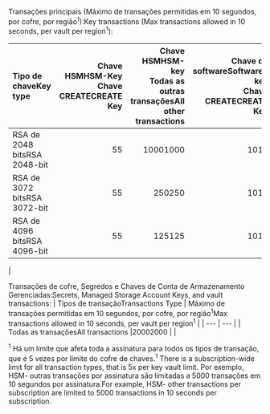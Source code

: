 <span data-ttu-id="8c36a-101">Transações principais (Máximo de transações permitidas em 10 segundos, por cofre, por região<sup>1</sup>):</span><span class="sxs-lookup"><span data-stu-id="8c36a-101">Key transactions (Max transactions allowed in 10 seconds, per vault per region<sup>1</sup>):</span></span>

|<span data-ttu-id="8c36a-102">Tipo de chave</span><span class="sxs-lookup"><span data-stu-id="8c36a-102">Key type</span></span>|<span data-ttu-id="8c36a-103">Chave HSM</span><span class="sxs-lookup"><span data-stu-id="8c36a-103">HSM-Key</span></span><br><span data-ttu-id="8c36a-104">Chave CREATE</span><span class="sxs-lookup"><span data-stu-id="8c36a-104">CREATE Key</span></span>|<span data-ttu-id="8c36a-105">Chave HSM</span><span class="sxs-lookup"><span data-stu-id="8c36a-105">HSM-key</span></span><br><span data-ttu-id="8c36a-106">Todas as outras transações</span><span class="sxs-lookup"><span data-stu-id="8c36a-106">All other transactions</span></span>|<span data-ttu-id="8c36a-107">Chave de software</span><span class="sxs-lookup"><span data-stu-id="8c36a-107">Software-key</span></span><br><span data-ttu-id="8c36a-108">Chave CREATE</span><span class="sxs-lookup"><span data-stu-id="8c36a-108">CREATE Key</span></span>|<span data-ttu-id="8c36a-109">Chave de software</span><span class="sxs-lookup"><span data-stu-id="8c36a-109">Software-key</span></span><br><span data-ttu-id="8c36a-110">Todas as outras transações</span><span class="sxs-lookup"><span data-stu-id="8c36a-110">All other transactions</span></span>|
|:---|---:|---:|---:|---:|
|<span data-ttu-id="8c36a-111">RSA de 2048 bits</span><span class="sxs-lookup"><span data-stu-id="8c36a-111">RSA 2048-bit</span></span>|<span data-ttu-id="8c36a-112">5</span><span class="sxs-lookup"><span data-stu-id="8c36a-112">5</span></span>|<span data-ttu-id="8c36a-113">1000</span><span class="sxs-lookup"><span data-stu-id="8c36a-113">1000</span></span>|<span data-ttu-id="8c36a-114">10</span><span class="sxs-lookup"><span data-stu-id="8c36a-114">10</span></span>|<span data-ttu-id="8c36a-115">2000</span><span class="sxs-lookup"><span data-stu-id="8c36a-115">2000</span></span>|
|<span data-ttu-id="8c36a-116">RSA de 3072 bits</span><span class="sxs-lookup"><span data-stu-id="8c36a-116">RSA 3072-bit</span></span>|<span data-ttu-id="8c36a-117">5</span><span class="sxs-lookup"><span data-stu-id="8c36a-117">5</span></span>|<span data-ttu-id="8c36a-118">250</span><span class="sxs-lookup"><span data-stu-id="8c36a-118">250</span></span>|<span data-ttu-id="8c36a-119">10</span><span class="sxs-lookup"><span data-stu-id="8c36a-119">10</span></span>|<span data-ttu-id="8c36a-120">500</span><span class="sxs-lookup"><span data-stu-id="8c36a-120">500</span></span>|
|<span data-ttu-id="8c36a-121">RSA de 4096 bits</span><span class="sxs-lookup"><span data-stu-id="8c36a-121">RSA 4096-bit</span></span>|<span data-ttu-id="8c36a-122">5</span><span class="sxs-lookup"><span data-stu-id="8c36a-122">5</span></span>|<span data-ttu-id="8c36a-123">125</span><span class="sxs-lookup"><span data-stu-id="8c36a-123">125</span></span>|<span data-ttu-id="8c36a-124">10</span><span class="sxs-lookup"><span data-stu-id="8c36a-124">10</span></span>|<span data-ttu-id="8c36a-125">250</span><span class="sxs-lookup"><span data-stu-id="8c36a-125">250</span></span>|
|

<span data-ttu-id="8c36a-126">Transações de cofre, Segredos e Chaves de Conta de Armazenamento Gerenciadas:</span><span class="sxs-lookup"><span data-stu-id="8c36a-126">Secrets, Managed Storage Account Keys, and vault transactions:</span></span>
| <span data-ttu-id="8c36a-127">Tipos de transação</span><span class="sxs-lookup"><span data-stu-id="8c36a-127">Transactions Type</span></span> | <span data-ttu-id="8c36a-128">Máximo de transações permitidas em 10 segundos, por cofre, por região<sup>1</sup></span><span class="sxs-lookup"><span data-stu-id="8c36a-128">Max transactions allowed in 10 seconds, per vault per region<sup>1</sup></span></span> |
| --- | --- |
| <span data-ttu-id="8c36a-129">Todas as transações</span><span class="sxs-lookup"><span data-stu-id="8c36a-129">All transactions</span></span> |<span data-ttu-id="8c36a-130">2000</span><span class="sxs-lookup"><span data-stu-id="8c36a-130">2000</span></span> |
|

<span data-ttu-id="8c36a-131"><sup>1</sup> Há um limite que afeta toda a assinatura para todos os tipos de transação, que é 5 vezes por limite do cofre de chaves.</span><span class="sxs-lookup"><span data-stu-id="8c36a-131"><sup>1</sup> There is a subscription-wide limit for all transaction types, that is 5x per key vault limit.</span></span> <span data-ttu-id="8c36a-132">Por exemplo, HSM- outras transações por assinatura são limitadas a 5000 transações em 10 segundos por assinatura.</span><span class="sxs-lookup"><span data-stu-id="8c36a-132">For example, HSM- other transactions per subscription are limited to 5000 transactions in 10 seconds per subscription.</span></span>
